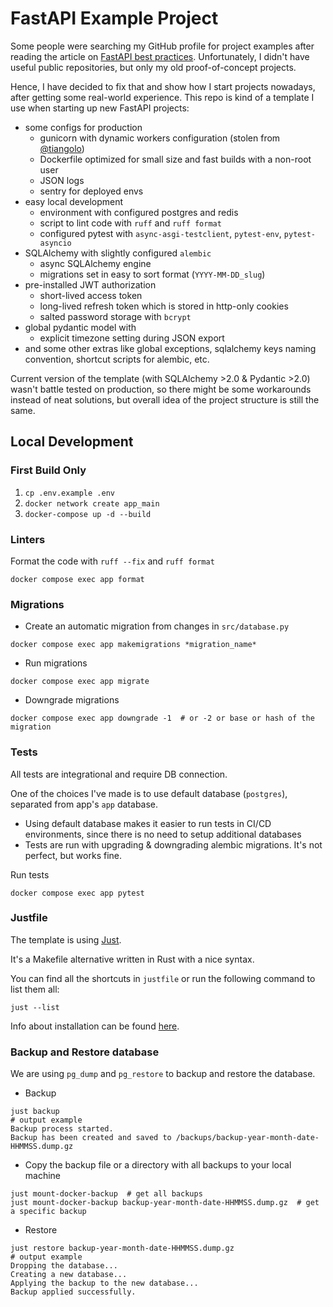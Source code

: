 # FastAPI Example Project
Some people were searching my GitHub profile for project examples after reading the article on [FastAPI best practices](https://github.com/zhanymkanov/fastapi-best-practices).
Unfortunately, I didn't have useful public repositories, but only my old proof-of-concept projects. 

Hence, I have decided to fix that and show how I start projects nowadays, after getting some real-world experience. 
This repo is kind of a template I use when starting up new FastAPI projects:
- some configs for production
  - gunicorn with dynamic workers configuration (stolen from [@tiangolo](https://github.com/tiangolo))
  - Dockerfile optimized for small size and fast builds with a non-root user
  - JSON logs
  - sentry for deployed envs
- easy local development
  - environment with configured postgres and redis
  - script to lint code with `ruff` and `ruff format`
  - configured pytest with `async-asgi-testclient`, `pytest-env`, `pytest-asyncio`
- SQLAlchemy with slightly configured `alembic`
  - async SQLAlchemy engine
  - migrations set in easy to sort format (`YYYY-MM-DD_slug`)
- pre-installed JWT authorization
  - short-lived access token
  - long-lived refresh token which is stored in http-only cookies
  - salted password storage with `bcrypt`
- global pydantic model with 
  - explicit timezone setting during JSON export
- and some other extras like global exceptions, sqlalchemy keys naming convention, shortcut scripts for alembic, etc.

Current version of the template (with SQLAlchemy >2.0 & Pydantic >2.0) wasn't battle tested on production, 
so there might be some workarounds instead of neat solutions, but overall idea of the project structure is still the same.

## Local Development

### First Build Only
1. `cp .env.example .env`
2. `docker network create app_main`
3. `docker-compose up -d --build`

### Linters
Format the code with `ruff --fix` and `ruff format`
```shell
docker compose exec app format
```

### Migrations
- Create an automatic migration from changes in `src/database.py`
```shell
docker compose exec app makemigrations *migration_name*
```
- Run migrations
```shell
docker compose exec app migrate
```
- Downgrade migrations
```shell
docker compose exec app downgrade -1  # or -2 or base or hash of the migration
```
### Tests
All tests are integrational and require DB connection. 

One of the choices I've made is to use default database (`postgres`), separated from app's `app` database.
- Using default database makes it easier to run tests in CI/CD environments, since there is no need to setup additional databases
- Tests are run with upgrading & downgrading alembic migrations. It's not perfect, but works fine. 

Run tests
```shell
docker compose exec app pytest
```
### Justfile
The template is using [Just](https://github.com/casey/just). 

It's a Makefile alternative written in Rust with a nice syntax.

You can find all the shortcuts in `justfile` or run the following command to list them all:
```shell
just --list
```
Info about installation can be found [here](https://github.com/casey/just#packages).
### Backup and Restore database
We are using `pg_dump` and `pg_restore` to backup and restore the database.
- Backup
```shell
just backup
# output example
Backup process started.
Backup has been created and saved to /backups/backup-year-month-date-HHMMSS.dump.gz
```

- Copy the backup file or a directory with all backups to your local machine
```shell
just mount-docker-backup  # get all backups
just mount-docker-backup backup-year-month-date-HHMMSS.dump.gz  # get a specific backup
```
- Restore
```shell
just restore backup-year-month-date-HHMMSS.dump.gz
# output example
Dropping the database...
Creating a new database...
Applying the backup to the new database...
Backup applied successfully.
```
